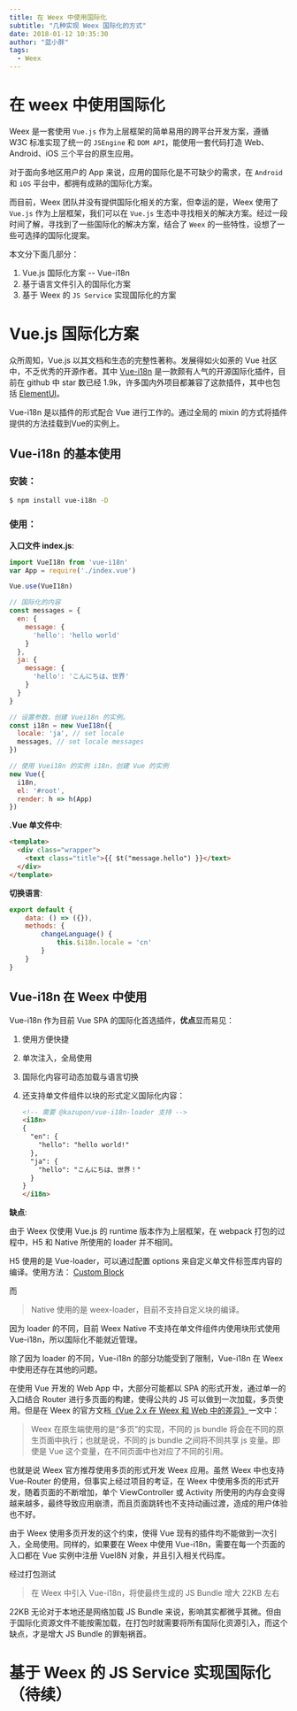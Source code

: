 ```yaml
---
title: 在 Weex 中使用国际化
subtitle: "几种实现 Weex 国际化的方式"
date: 2018-01-12 10:35:30
author: "蓝小胖"
tags: 
  - Weex
---
```


# 在 weex 中使用国际化

Weex 是一套使用 `Vue.js` 作为上层框架的简单易用的跨平台开发方案，遵循 W3C 标准实现了统一的 `JSEngine` 和 `DOM API`，能使用一套代码打造 Web、Android、iOS 三个平台的原生应用。

对于面向多地区用户的 App 来说，应用的国际化是不可缺少的需求，在 `Android` 和 `iOS` 平台中，都拥有成熟的国际化方案。

而目前，Weex 团队并没有提供国际化相关的方案，但幸运的是，Weex 使用了 `Vue.js` 作为上层框架，我们可以在 `Vue.js` 生态中寻找相关的解决方案。经过一段时间了解，寻找到了一些国际化的解决方案，结合了 `Weex` 的一些特性，设想了一些可选择的国际化提案。

<!-- more -->

本文分下面几部分：
    
1. Vue.js 国际化方案 -- Vue-i18n
2. 基于语言文件引入的国际化方案
3. 基于 Weex 的 `JS Service` 实现国际化的方案

# Vue.js 国际化方案

众所周知，Vue.js 以其文档和生态的完整性著称。发展得如火如荼的 Vue 社区中，不乏优秀的开源作者。其中 [Vue-i18n](https://github.com/kazupon/vue-i18n) 是一款颇有人气的开源国际化插件，目前在 github 中 star 数已经 1.9k，许多国内外项目都兼容了这款插件，其中也包括 [ElementUI](http://element.eleme.io/#/zh-CN)。

Vue-i18n 是以插件的形式配合 Vue 进行工作的。通过全局的 mixin 的方式将插件提供的方法挂载到Vue的实例上。

## Vue-i18n 的基本使用

### 安装：

```bash
$ npm install vue-i18n -D
```

### 使用：

**入口文件 index.js**:
```js
import VueI18n from 'vue-i18n'
var App = require('./index.vue')

Vue.use(VueI18n)

// 国际化的内容
const messages = {
  en: {
    message: {
      'hello': 'hello world'
    }
  },
  ja: {
    message: {
      'hello': 'こんにちは、世界'
    }
  }
}

// 设置参数，创建 Vuei18n 的实例。
const i18n = new VueI18n({
  locale: 'ja', // set locale
  messages, // set locale messages
})

// 使用 Vuei18n 的实例 i18n，创建 Vue 的实例
new Vue({
  i18n,
  el: '#root',
  render: h => h(App)
})

```

**.Vue 单文件中**:
```html
<template>
  <div class="wrapper">
    <text class="title">{{ $t("message.hello") }}</text>
  </div>
</template>
```

**切换语言**:
```js
export default {
    data: () => ({}),
    methods: {
        changeLanguage() {
            this.$i18n.locale = 'cn'
        }
    }
}
```

## Vue-i18n 在 Weex 中使用

Vue-i18n 作为目前 Vue SPA 的国际化首选插件，**优点**显而易见：

1. 使用方便快捷
2. 单次注入，全局使用
3. 国际化内容可动态加载与语言切换
4. 还支持单文件组件以块的形式定义国际化内容：

    ```html
    <!-- 需要 @kazupon/vue-i18n-loader 支持 -->
    <i18n>
    {
      "en": {
        "hello": "hello world!"
      },
      "ja": {
        "hello": "こんにちは、世界！"
      }
    }
    </i18n>
    ```

**缺点**:

由于 Weex 仅使用 Vue.js 的 runtime 版本作为上层框架，在 webpack 打包的过程中，H5 和 Native 所使用的 loader 并不相同。

H5 使用的是 Vue-loader，可以通过配置 options 来自定义单文件标签库内容的编译。使用方法： [Custom Block](https://vue-loader.vuejs.org/en/configurations/custom-blocks.html)

而

> Native 使用的是 weex-loader，目前不支持自定义块的编译。

因为 loader 的不同，目前 Weex Native 不支持在单文件组件内使用块形式使用 Vue-i18n，所以国际化不能就近管理。

除了因为 loader 的不同，Vue-i18n 的部分功能受到了限制，Vue-i18n 在 Weex 中使用还存在其他的问题。

在使用 Vue 开发的 Web App 中，大部分可能都以 SPA 的形式开发，通过单一的入口结合 Router 进行多页面的构建，使得公共的 JS 可以做到一次加载，多页使用。但是在 Weex 的官方文档[《Vue 2.x 在 Weex 和 Web 中的差异》](https://weex.apache.org/cn/references/vue/difference-with-web.html)一文中：

> Weex 在原生端使用的是“多页”的实现，不同的 js bundle 将会在不同的原生页面中执行；也就是说，不同的 js bundle 之间将不同共享 js 变量。即使是 Vue 这个变量，在不同页面中也对应了不同的引用。

也就是说 Weex 官方推荐使用多页的形式开发 Weex 应用。虽然 Weex 中也支持 Vue-Router 的使用，但事实上经过项目的考证，在 Weex 中使用多页的形式开发，随着页面的不断增加，单个 ViewController 或 Activity 所使用的内存会变得越来越多，最终导致应用崩溃，而且页面跳转也不支持动画过渡，造成的用户体验也不好。

由于 Weex 使用多页开发的这个约束，使得 Vue 现有的插件均不能做到一次引入，全局使用。同样的，如果要在 Weex 中使用 Vue-i18n，需要在每一个页面的入口都在 Vue 实例中注册 VueI8N 对象，并且引入相关代码库。

经过打包测试

> 在 Weex 中引入 Vue-i18n，将使最终生成的 JS Bundle 增大 22KB 左右

22KB 无论对于本地还是网络加载 JS Bundle 来说，影响其实都微乎其微。但由于国际化资源文件不能按需加载，在打包时就需要将所有国际化资源引入，而这个缺点，才是增大 JS Bundle 的罪魁祸首。

# 基于 Weex 的 JS Service 实现国际化（待续）

